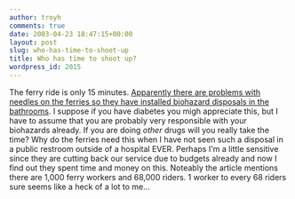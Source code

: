 ```yaml
---
author: troyh
comments: true
date: 2003-04-23 18:47:15+00:00
layout: post
slug: who-has-time-to-shoot-up
title: Who has time to shoot up?
wordpress_id: 2015
---
```


The ferry ride is only 15 minutes.  [Apparently there are problems with needles on the ferries so they have installed biohazard disposals in the bathrooms](http://seattlepi.nwsource.com/transportation/118119_needles18.html).  I suppose if you have diabetes you migh appreciate this, but I have to assume that you are probably very responsible with your biohazards already.  If you are doing *other* drugs will you really take the time?  Why do the ferries need this when I have not seen such a disposal in a public restroom outside of a hospital EVER.  Perhaps I'm a little sensitive since they are cutting back our service due to budgets already and now I find out they spent time and money on this.  Noteably the article mentions there are 1,000 ferry workers and 68,000 riders.  1 worker to every 68 riders sure seems like a heck of a lot to me...
